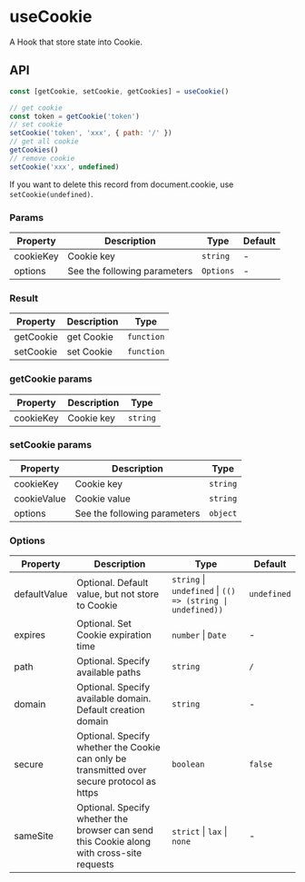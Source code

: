 # useCookie

A Hook that store state into Cookie.

## API

```javascript
const [getCookie, setCookie, getCookies] = useCookie()

// get cookie
const token = getCookie('token')
// set cookie
setCookie('token', 'xxx', { path: '/' })
// get all cookie
getCookies()
// remove cookie
setCookie('xxx', undefined)
```

If you want to delete this record from document.cookie, use `setCookie(undefined)`.

### Params

| Property  | Description                  | Type      | Default |
| --------- | ---------------------------- | --------- | ------- |
| cookieKey | Cookie key                   | `string`  | -       |
| options   | See the following parameters | `Options` | -       |

### Result

| Property  | Description | Type       |
| --------- | ----------- | ---------- |
| getCookie | get Cookie  | `function` |
| setCookie | set Cookie  | `function` |

### getCookie params

| Property  | Description | Type     |
| --------- | ----------- | -------- |
| cookieKey | Cookie key  | `string` |

### setCookie params

| Property    | Description                  | Type     |
| ----------- | ---------------------------- | -------- |
| cookieKey   | Cookie key                   | `string` |
| cookieValue | Cookie value                 | `string` |
| options     | See the following parameters | `object` |

### Options

| Property     | Description                                                                                | Type                                                       | Default     |
| ------------ | ------------------------------------------------------------------------------------------ | ---------------------------------------------------------- | ----------- |
| defaultValue | Optional. Default value, but not store to Cookie                                           | `string` \| `undefined` \| `(() => (string \| undefined))` | `undefined` |
| expires      | Optional. Set Cookie expiration time                                                       | `number` \| `Date`                                         | -           |
| path         | Optional. Specify available paths                                                          | `string`                                                   | `/`         |
| domain       | Optional. Specify available domain. Default creation domain                                | `string`                                                   | -           |
| secure       | Optional. Specify whether the Cookie can only be transmitted over secure protocol as https | `boolean`                                                  | `false`     |
| sameSite     | Optional. Specify whether the browser can send this Cookie along with cross-site requests  | `strict` \| `lax` \| `none`                                | -           |
